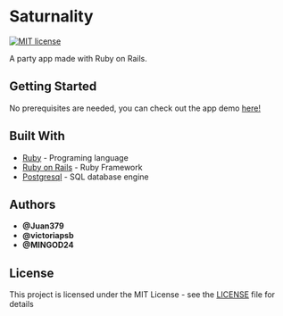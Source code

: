 # Saturnality

[![MIT license](https://img.shields.io/badge/License-MIT-blue.svg)](https://mit-license.org/)

A party app made with Ruby on Rails.

## Getting Started

No prerequisites are needed, you can check out the app demo [here!](https://saturnality.herokuapp.com/)

## Built With

* [Ruby](https://www.ruby-lang.org/es/) - Programing language
* [Ruby on Rails](https://rubyonrails.org/) - Ruby Framework
* [Postgresql](https://www.postgresql.org/) - SQL database engine

## Authors

* **@Juan379** 
* **@victoriapsb**
* **@MINGOD24**

## License

This project is licensed under the MIT License - see the [LICENSE](LICENSE) file for details
